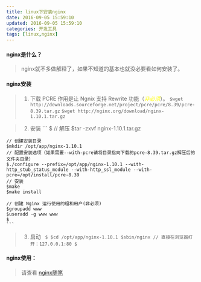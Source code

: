 ```yaml
---
title: linux下安装nginx
date: 2016-09-05 15:59:10
updated: 2016-09-05 15:59:10
categories: 开发工具
tags: [linux,nginx]
---
```


#### nginx是什么？
> nginx就不多做解释了，如果不知道的基本也就没必要看如何安装了。

#### nginx安装
> 1. 下载
	PCRE 作用是让 Ngnix 支持 Rewrite 功能（*<font color=#FFFF00>非必须</font>*）。
	`` $wget http://downloads.sourceforge.net/project/pcre/pcre/8.39/pcre-8.39.tar.gz ``
	`` $wget http://nginx.org/download/nginx-1.10.1.tar.gz ``
<!--more-->
> 2. 安装
	``` 
	$
	// 解压 
	$tar -zxvf nginx-1.10.1.tar.gz
	
	// 创建安装目录
	$mkdir /opt/app/nginx-1.10.1
	// 配置安装选项（如果需要--with-pcre请将目录指向下载的pcre-8.39.tar.gz解压后的文件夹目录）
	$./configure --prefix=/opt/app/nginx-1.10.1 --with-http_stub_status_module --with-http_ssl_module --with-pcre=/opt/install/pcre-8.39
	// 安装
	$make
	$make install

	// 创建 Nginx 运行使用的组和用户(非必须)
	$groupadd www
	$useradd -g www www
	$
	```
> 3. 启动
	``` 
	$
	$cd /opt/app/nginx-1.10.1
	$sbin/nginx
	// 直接在浏览器打开：127.0.0.1:80
	$
	```

#### nginx使用：
> 请查看 [nginx随笔](/posts/develop-tool/2016-09-05-nginx-suibi.html)
            